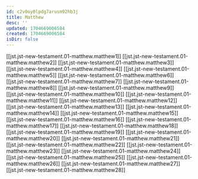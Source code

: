```yaml
---
id: c2v0oy0lpdg7arusm92hb3j
title: Matthew
desc: ''
updated: 1704669006584
created: 1704669006584
isDir: false
---
```

[[jst.jst-new-testament.01-matthew.matthew1]]
[[jst.jst-new-testament.01-matthew.matthew2]]
[[jst.jst-new-testament.01-matthew.matthew3]]
[[jst.jst-new-testament.01-matthew.matthew4]]
[[jst.jst-new-testament.01-matthew.matthew5]]
[[jst.jst-new-testament.01-matthew.matthew6]]
[[jst.jst-new-testament.01-matthew.matthew7]]
[[jst.jst-new-testament.01-matthew.matthew8]]
[[jst.jst-new-testament.01-matthew.matthew9]]
[[jst.jst-new-testament.01-matthew.matthew10]]
[[jst.jst-new-testament.01-matthew.matthew11]]
[[jst.jst-new-testament.01-matthew.matthew12]]
[[jst.jst-new-testament.01-matthew.matthew13]]
[[jst.jst-new-testament.01-matthew.matthew14]]
[[jst.jst-new-testament.01-matthew.matthew15]]
[[jst.jst-new-testament.01-matthew.matthew16]]
[[jst.jst-new-testament.01-matthew.matthew17]]
[[jst.jst-new-testament.01-matthew.matthew18]]
[[jst.jst-new-testament.01-matthew.matthew19]]
[[jst.jst-new-testament.01-matthew.matthew20]]
[[jst.jst-new-testament.01-matthew.matthew21]]
[[jst.jst-new-testament.01-matthew.matthew22]]
[[jst.jst-new-testament.01-matthew.matthew23]]
[[jst.jst-new-testament.01-matthew.matthew24]]
[[jst.jst-new-testament.01-matthew.matthew25]]
[[jst.jst-new-testament.01-matthew.matthew26]]
[[jst.jst-new-testament.01-matthew.matthew27]]
[[jst.jst-new-testament.01-matthew.matthew28]]
